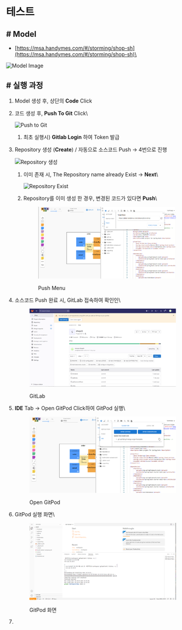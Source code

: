 # 테스트

## # Model

* [https://msa.handymes.com/#/storming/shop-sh](https://msa.handymes.com/#/storming/shop-sh)\


![Model Image](https://github.com/kimsanghoon1/shop/assets/16382067/114d41a0-9699-40ba-a307-e3c141431dc9)

## # 실행 과정 <a href="#undefined" id="undefined"></a>

1. Model 생성 후, 상단의 **Code** Click
2.  코드 생성 후, **Push To Git** Click\


    ![Push to Git](https://github.com/kimsanghoon1/shop/assets/16382067/1149e876-f5af-4d7a-a378-e60384128380)

    1. 최초 실행시) **Gitlab Login** 하여 Token 발급
3.  Repository 생성 (**Create**) / 자동으로 소스코드 Push -> 4번으로  진행

    ![Repository 생성](https://github.com/msa-ez/platform/assets/16382067/45d07cc5-a135-4e30-b45f-5e988dbefcb1)

    1.  이미 존재 시, The Repository name already Exist -> **Next**\


        ![Repository Exist](https://github.com/kimsanghoon1/shop/assets/16382067/45c672f0-8c1b-4347-9f4d-8abc4a92dc09)
    2.  Repository를 이미 생성 한 경우, 변경된 코드가 있다면 **Push**\


        <figure><img src=".gitbook/assets/image (3).png" alt=""><figcaption><p>Push Menu</p></figcaption></figure>


4.  소스코드 Push 완료 시, GitLab 접속하여 확인인\


    <figure><img src=".gitbook/assets/image (2).png" alt=""><figcaption><p>GitLab</p></figcaption></figure>
5.  **IDE** Tab ->  Open GitPod Click하여 GitPod 실행\


    <figure><img src=".gitbook/assets/image (1) (1).png" alt=""><figcaption><p>Open GitPod</p></figcaption></figure>
6.  GitPod 실행 화면\


    <figure><img src=".gitbook/assets/image.png" alt=""><figcaption><p>GitPod 화면</p></figcaption></figure>


7.
